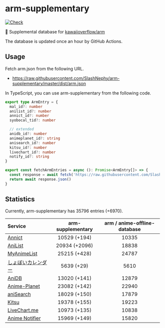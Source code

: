 # arm-supplementary

[![Check](https://github.com/SlashNephy/arm-supplementary/actions/workflows/check-node.yml/badge.svg)](https://github.com/SlashNephy/arm-supplementary/actions/workflows/check-node.yml)

💊 Supplemental database for [kawaiioverflow/arm](https://github.com/kawaiioverflow/arm)

The database is updated once an hour by GitHub Actions.

## Usage

Fetch arm.json from the following URL.

- https://raw.githubusercontent.com/SlashNephy/arm-supplementary/master/dist/arm.json

In TypeScript, you can use arm-supplementary from the following code.

```TypeScript
export type ArmEntry = {
  mal_id?: number
  anilist_id?: number
  annict_id?: number
  syobocal_tid?: number

  // extended
  anidb_id?: number
  animeplanet_id?: string
  anisearch_id?: number
  kitsu_id?: number
  livechart_id?: number
  notify_id?: string
}

export const fetchArmEntries = async (): Promise<ArmEntry[]> => {
  const response = await fetch('https://raw.githubusercontent.com/SlashNephy/arm-supplementary/master/dist/arm.json')
  return await response.json()
}
```

## Statistics

Currently, arm-supplementary has 35796 entries (+6970).

| Service                                     | arm-supplementary | arm / anime-offline-database |
| :------------------------------------------ | :---------------: | :--------------------------: |
| [Annict](https://annict.com)                |   10529 (+194)    |            10335             |
| [AniList](https://anilist.co)               |   20934 (+2096)   |            18838             |
| [MyAnimeList](https://myanimelist.net)      |   25215 (+428)    |            24787             |
| [しょぼいカレンダー](https://cal.syoboi.jp) |    5639 (+29)     |             5610             |
| [AniDB](https://anidb.net)                  |   13020 (+141)    |            12879             |
| [Anime-Planet](https://anime-planet.com)    |   23082 (+142)    |            22940             |
| [aniSearch](https://anisearch.com)          |   18029 (+150)    |            17879             |
| [Kitsu](https://kitsu.io)                   |   19378 (+155)    |            19223             |
| [LiveChart.me](https://livechart.me)        |   10973 (+135)    |            10838             |
| [Anime Notifier](https://notify.moe)        |   15969 (+149)    |            15820             |
